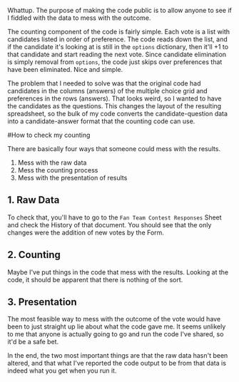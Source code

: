 Whattup. The purpose of making the code public is to allow anyone to see if I fiddled with the data to mess with the outcome.

The counting component of the code is fairly simple. Each vote is a list with candidates listed in order of preference. The code reads down the list, and if the candidate it's looking at is still in the `options` dictionary, then it'll +1 to that candidate and start reading the next vote. Since candidate elimination is simply removal from `options`, the code just skips over preferences that have been eliminated. Nice and simple.

The problem that I needed to solve was that the original code had candidates in the columns (answers) of the multiple choice grid and preferences in the rows (answers). That looks weird, so I wanted to have the candidates as the questions. This changes the layout of the resulting spreadsheet, so the bulk of my code converts the candidate-question data into a candidate-answer format that the counting code can use.

#How to check my counting

There are basically four ways that someone could mess with the results.
1. Mess with the raw data
2. Mess the counting process
4. Mess with the presentation of results

## 1. Raw Data
To check that, you'll have to go to the `Fan Team Contest Responses` Sheet and check the History of that document. You should see that the only changes were the addition of new votes by the Form.

## 2. Counting
Maybe I've put things in the code that mess with the results. Looking at the code, it should be apparent that there is nothing of the sort.

## 3. Presentation
The most feasible way to mess with the outcome of the vote would have been to just straight up lie about what the code gave me. It seems unlikely to me that anyone is actually going to go and run the code I've shared, so it'd be a safe bet.

In the end, the two most important things are that the raw data hasn't been altered, and that what I've reported the code output to be from that data is indeed what you get when you run it.
